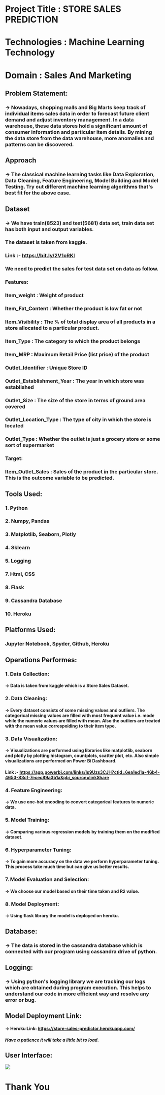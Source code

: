 # Project Title : STORE SALES PREDICTION
# Technologies : Machine Learning Technology
# Domain : Sales And Marketing

## Problem Statement:
### -> Nowadays, shopping malls and Big Marts keep track of individual items sales data in order to forecast future client demand and adjust inventory management. In a data warehouse, these data stores hold a significant amount of consumer information and particular item details. By mining the data store from the data warehouse, more anomalies and patterns can be discovered.

## Approach
### -> The classical machine learning tasks like Data Exploration, Data Cleaning, Feature Engineering, Model Building and Model Testing. Try out different machine learning algorithms that's best fit for the above case.

## Dataset
### -> We have train(8523) and test(5681) data set, train data set has both input and output variables.
### The dataset is taken from kaggle.
### Link :- https://bit.ly/2V1oRKl
### We need to predict the sales for test data set on data as follow.

### Features:
### Item_weight : Weight of product
### Item_Fat_Content : Whether the product is low fat or not
### Item_Visibility : The % of total display area of all products in a store allocated to a particular product.
### Item_Type : The category to which the product belongs
### Item_MRP : Maximum Retail Price (list price) of the product
### Outlet_Identifier : Unique Store ID
### Outlet_Establishment_Year : The year in which store was established
### Outlet_Size : The size of the store in terms of ground area covered
### Outlet_Location_Type : The type of city in which the store is located
### Outlet_Type : Whether the outlet is just a grocery store or some sort of supermarket

### Target:
### Item_Outlet_Sales : Sales of the product in the particular store. This is the outcome variable to be predicted.




## Tools Used:
### 1. Python 
### 2. Numpy, Pandas
### 3. Matplotlib, Seaborn, Plotly
### 4. Sklearn
### 5. Logging
### 7. Html, CSS
### 8. Flask
### 9. Cassandra Database
### 10. Heroku




## Platforms Used:
### Jupyter Notebook, Spyder, Github, Heroku 




## Operations Performes:
### 1. Data Collection: 
#### -> Data is taken from kaggle which is a Store Sales Dataset.
### 2. Data Cleaning:
#### -> Every dataset consists of some missing values and outliers. The categorical missing values are filled with most frequent value i.e. mode while the numeric values are filled with mean. Also the outliers are treated with the mean value correspoiding to their item type.
### 3. Data Visualization: 
#### -> Visualizations are performed using libraries like matplotlib, seaborn and plotly by plotting histogram, countplots, scatter plot, etc. Also simple visualizations are performed on Power Bi Dashboard.
#### Link :- https://app.powerbi.com/links/Is9Uzs3CJH?ctid=6ea1ed1a-46b4-4653-83cf-7ecec89a3b1a&pbi_source=linkShare
### 4. Feature Engineering: 
#### -> We use one-hot encoding to convert categorical features to numeric data.
### 5. Model Training: 
#### -> Comparing various regression models by training them on the modified dataset.
### 6. Hyperparameter Tuning:
#### -> To gain more accuracy on the data we perform hyperparameter tuning. This process take much time but can give us better results.
### 7. Model Evaluation and Selection: 
#### -> We choose our model based on their time taken and R2 value.
### 8. Model Deployment:
#### -> Using flask library the model is deployed on heroku.


## Database:
### -> The data is stored in the cassandra database which is connected with our program using cassandra drive of python.


## Logging:
### -> Using python's logging library we are tracking our logs which are obtained during program execution. This helps to understand our code in more efficient way and resolve any error or bug.


## Model Deployment Link:
#### -> Heroku Link: https://store-sales-predictor.herokuapp.com/
##### Have a patience it will take a little bit to load.



## User Interface:
![](https://github.com/adityanaranje/MOVIE-RECOMMENDATION/blob/main/static/image/sales_interface.jpg)




# Thank You
